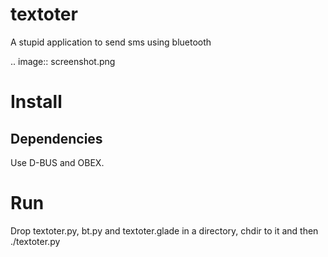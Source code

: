 textoter
========
A stupid application to send sms using bluetooth

.. image:: screenshot.png

Install
=======

Dependencies
------------
Use D-BUS and OBEX.

Run
===
Drop textoter.py, bt.py and textoter.glade in a directory, chdir to it and then ./textoter.py

